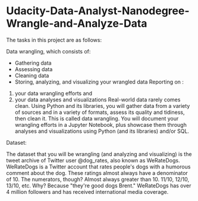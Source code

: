 # Udacity-Data-Analyst-Nanodegree-Wrangle-and-Analyze-Data

The tasks in this project are as follows:

Data wrangling, which consists of:
- Gathering data 
- Assessing data
- Cleaning data
- Storing, analyzing, and visualizing your wrangled data
Reporting on :
1) your data wrangling efforts and 
2) your data analyses and visualizations
Real-world data rarely comes clean. Using Python and its libraries, you will gather data from a variety of sources and in a variety of formats, assess its quality and tidiness, then clean it. This is called data wrangling. You will document your wrangling efforts in a Jupyter Notebook, plus showcase them through analyses and visualizations using Python (and its libraries) and/or SQL.

Dataset:

The dataset that you will be wrangling (and analyzing and visualizing) is the tweet archive of Twitter user @dog_rates, also known as WeRateDogs. WeRateDogs is a Twitter account that rates people's dogs with a humorous comment about the dog. These ratings almost always have a denominator of 10. The numerators, though? Almost always greater than 10. 11/10, 12/10, 13/10, etc. Why? Because "they're good dogs Brent." WeRateDogs has over 4 million followers and has received international media coverage.

